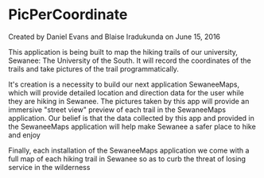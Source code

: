 # PicPerCoordinate


Created by Daniel Evans and Blaise Iradukunda on June 15, 2016
 
This application is being built to map the hiking trails of our university,
Sewanee: The University of the South. It will record the coordinates of the
trails and take pictures of the trail programmatically.

It's creation is a necessity to build our next application SewaneeMaps, which
will provide detailed location and direction data for the user while they
are hiking in Sewanee. The pictures taken by this app will provide an immersive
"street view" preview of each trail in the SewaneeMaps application. Our belief is that
the data collected by this app and provided in the SewaneeMaps application will help
make Sewanee a safer place to hike and enjoy
 
Finally, each installation of the SewaneeMaps application we come with a full map of
each hiking trail in Sewanee so as to curb the threat of losing service in the wilderness
 
